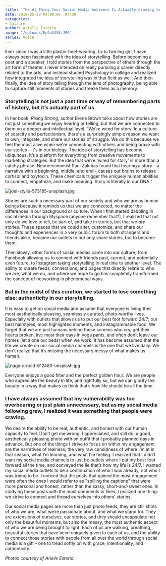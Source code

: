 ```yaml
---
title: 'The #1 Thing Your Social Media Audience Is Actually Craving to See'
date: 2018-05-23 04:00:00 -07:00
categories:
- Culture
author: Arielle Estoria
image: "/uploads/0p9a3458.JPG"
series: Voice
---
```


Ever since I was a little plastic-heel-wearing, tu-tu twirling girl, I have always been fascinated with the idea of storytelling. Before becoming a poet and a speaker, I told stories from the perspective of others through the art form of theater. I never intended on really pursuing a career directly related to the arts, and instead studied Psychology in college and realized how integrated the idea of storytelling was in that field as well. And then finally, the idea of story telling through the lens of photography, being able to capture still moments of stories and freeze them as a memory. 

### Storytelling is not just a past time or way of remembering parts of history, but it’s actually part of us. 

In her book, _Rising Strong_, author Brené Brown talks about how stories are not just something we enjoy hearing or telling, but that we are connected to them on a deeper and intellectual level. “We're wired for story. In a culture of scarcity and perfectionism, there's a surprisingly simple reason we want to own, integrate, and share our stories of struggle. We do this because we feel the most alive when we're connecting with others and being brave with our stories - it's in our biology. The idea of storytelling has become ubiquitous. It’s a platform for everything from creative movements to marketing strategies. But the idea that we’re 'wired for story' is more than a catchy phrase. Neuroeconomist Paul Zak has found that hearing a story - a narrative with a beginning, middle, and end - causes our brains to release cortisol and oxytocin. These chemicals trigger the uniquely human abilities to connect, empathize, and make meaning. Story is literally in our DNA.”

![joel-stylis-573185-unsplash.jpg](/uploads/joel-stylis-573185-unsplash.jpg)

Stories are such a necessary part of our society and who we are as human beings because it reminds us that we are connected, no matter the differences in our background or culture. When I first started dabbling in social media through Myspace (anyone remember that?), I realized that not only do we love to tell, be part of, and take in stories, but that we _are_ stories. These spaces that we could alter, customize, and share our thoughts and experiences in a very public forum to both strangers and friends alike, became our outlets to not only share stories, but to become them. 

Then slowly, other forms of social medias came into our culture; from Facebook allowing us to connect with friends past, current, and potentially even future, to Instagram taking storytelling in real time to another level. The ability to curate feeds, connections, and pages that directly relate to who we are, what we do, and where we hope to go has completely transformed the concept of networking in phenomenal ways. 

### But in the midst of this curation, we started to lose something else: authenticity in our storytelling.

It is easy to get on social media and assume that everyone is living their most aesthetically pleasing, seamlessly curated, photo-worthy lives. Especially with outlets that allows us to put our best foot forward 24/7; our best hairstyles, most highlighted moments, and instagrammable food. We forget that we are just humans behind these screens who cry, get their hearts broken, live most their days in yoga pants, and often don’t leave our homes (let alone our beds) when we work. It has become assumed that the life we create on our social media channels is the one that we live daily. We don't realize that it’s missing the necessary messy of what makes us human.

![nagy-arnold-612483-unsplash.jpg](/uploads/nagy-arnold-612483-unsplash.jpg)

Everyone enjoys a good filter and the perfect golden hour. We are people who appreciate the beauty in life, and rightfully so, but we can glorify the beauty in a way that makes us think that’s how life should be all the time. 

### I have always assumed that my vulnerability was too overbearing or just plain unnecessary, but as my social media following grew, I realized it was something that people were craving. 

We desire the ability to be real, authentic, and honest with our human capacity to feel. Don’t get me wrong, I appreciated, and still do, a good, aesthetically pleasing photo with an outfit that I probably planned days in advance. But one of the things I strive to focus on within my engagement are the narratives of realness; the very raw candidness of where I’m at in that season, what I’m learning, and what I’m feeling. I realized that I didn’t want my social media channels to just be outlets where I put my best foot forward all the time, and conveyed the lie that’s how my life is 24/7. I wanted my social media outlets to be a continuation of who I was already, not who I was trying to be. I noticed that the posts that gained the most engagement were often the ones I would refer to as "spilling  the captions" that were more personal and honest, rather than the sassy, short-and-sweet ones. In studying these posts with the most comments or likes, I realized one thing: we strive to connect and thread ourselves into others' stories.

Our social media pages are more than just photo feeds, they are still shots of who we are, what we’re passionate about, and what we stand for. They are extensions of ourselves, our stories, and they should encapsulate not only the beautiful moments, but also the messy; the most authentic aspect of who we are being brought to light. Each of us are walking, breathing, beautiful stories that have been uniquely given to each of us, and the ability to connect those stories with people from all over the world through social media is a gift - one to tread softly on with grace, intentionality, and authenticity. 

_Photos courtesy of Arielle Estoria_